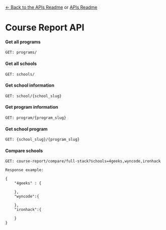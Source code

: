 [<- Back to the APIs Readme](../docs/README.md) or [APIs Readme](../README.md)

# Course Report API

#### Get all programs
```
GET: programs/
```
#### Get all schools
```
GET: schools/
```
#### Get school information
```
GET: school/{school_slug}
```
#### Get program information
```
GET: program/{program_slug}
```
#### Get school program
```
GET: {school_slug}/{program_slug}
```
#### Compare schools
```
GET: course-report/compare/full-stack?schools=4geeks,wyncode,ironhack

Response example:

{
    "4geeks" : {
        
    },
    "wyncode":{
        
    },
    "ironhack":{
        
    }
}
```
